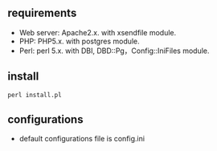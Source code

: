 ## requirements

* Web server: Apache2.x. with xsendfile module. 
* PHP: PHP5.x. with postgres module.
* Perl: perl 5.x. with DBI, DBD::Pg，Config::IniFiles module.

## install

    perl install.pl
    
## configurations

* default configurations file is config.ini